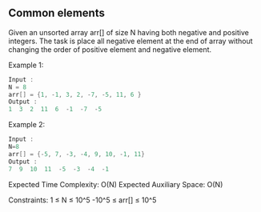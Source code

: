 ## Common elements

Given an unsorted array arr[] of size N having both negative and positive integers. The task is place all negative element at the end of array without changing the order of positive element and negative element.

 

Example 1:
```C
Input : 
N = 8
arr[] = {1, -1, 3, 2, -7, -5, 11, 6 }
Output : 
1  3  2  11  6  -1  -7  -5
```

Example 2:
```C
Input : 
N=8
arr[] = {-5, 7, -3, -4, 9, 10, -1, 11}
Output :
7  9  10  11  -5  -3  -4  -1
```
Expected Time Complexity: O(N)
Expected Auxiliary Space: O(N)

Constraints:
1 ≤ N ≤ 10^5
-10^5 ≤ arr[] ≤ 10^5
